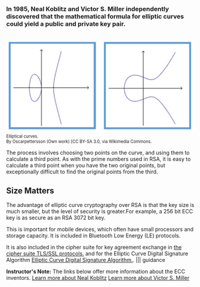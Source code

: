 ### In 1985, Neal Koblitz and Victor S. Miller independently discovered that the mathematical formula for elliptic curves could yield a public and private key pair. 
<br>
<figure class="snippetimg" style="margin: 0 auto;width:100%">
  <img src=".guides/img/ellipticalcurves.PNG"  alt="Elliptical curves.  *By Oscarpettersson (Own work) [CC BY-SA 3.0, via Wikimedia Commons.*
">
  <figcaption style="font-size: 0.8em; text-align: left;">Elliptical curves. 
</br>
By Oscarpettersson (Own work) [CC BY-SA 3.0, via Wikimedia Commons.</figcaption>
</figure>

The process involves choosing two points on the curve, and using them to calculate a third point. As with the prime numbers used in RSA, it is easy to calculate a third point when you have the two original points, but exceptionally difficult to find the original points from the third.

## Size Matters 
The advantage of elliptic curve cryptography over RSA is that the key size is much smaller, but the level of security is greater.For example, a 256 bit ECC key is as secure as an RSA 3072 bit key.

This is important for mobile devices, which often have small processors and storage capacity. It is included in Bluetooth Low Energy (LE) protocols.

It is also included in the cipher suite for key agreement exchange in [ the cipher suite TLS/SSL protocols.](https://en.wikipedia.org/wiki/Cipher_suite) and for the Elliptic Curve Digital Signature Algorithm [Elliptic Curve Digital Signature Algorithm.](https://en.wikipedia.org/wiki/Elliptic_Curve_Digital_Signature_Algorithm).
||| guidance

**Instructor's Note:**
The links below offer more information about the ECC inventors.
[Learn more about Neal Koblitz]( http://www.washington.edu/news/2007/11/08/neal-koblitz-deciphering-the-cryptographer/)
 [Learn more about Victor S. Miller](https://www.youtube.com/watch?v=I-248cGfwy4)